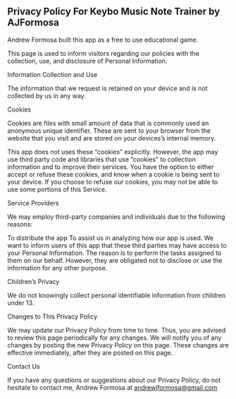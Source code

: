 <h2>Privacy Policy For Keybo Music Note Trainer by AJFormosa</h2>


Andrew Formosa built this app as a free to use educational game.

This page is used to inform visitors regarding our policies with the collection, use, and disclosure of Personal Information.

Information Collection and Use

The information that we request is retained on your device and is not collected by us in any way.

Cookies

Cookies are files with small amount of data that is commonly used an anonymous unique identifier. These are sent to your browser from the website that you visit and are stored on your devices’s internal memory.

This app does not uses these “cookies” explicitly. However, the app may use third party code and libraries that use “cookies” to collection information and to improve their services. You have the option to either accept or refuse these cookies, and know when a cookie is being sent to your device. If you choose to refuse our cookies, you may not be able to use some portions of this Service.

Service Providers

We may employ third-party companies and individuals due to the following reasons:

To distribute the app
To assist us in analyzing how our app is used.
We want to inform users of this app that these third parties may have access to your Personal Information. The reason is to perform the tasks assigned to them on our behalf. However, they are obligated not to disclose or use the information for any other purpose.

Children’s Privacy

We do not knowingly collect personal identifiable information from children under 13.

Changes to This Privacy Policy

We may update our Privacy Policy from time to time. Thus, you are advised to review this page periodically for any changes. We will notify you of any changes by posting the new Privacy Policy on this page. These changes are effective immediately, after they are posted on this page.

Contact Us

If you have any questions or suggestions about our Privacy Policy, do not hesitate to contact me, Andrew Formosa at andrewjformosa@gmail.com
